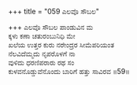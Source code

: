 +++
title = "059 ಎಲವೊ ಸೌಬಲ"

+++
ಎಲವೊ ಸೌಬಲ ಪಾಂಡುವಿನ ಮ  
ಕ್ಕಳು ಕಣಾ ಚತುರಂಬುನಿಧಿ ಮೇ  
ಖಲೆಯ ಉತ್ತರ ಕುರು ನರೇಂದ್ರರ ಸೀಮೆಪರಿಯಂತ  
ನೆಲವಿದೆಮ್ಮದು ನೃಪರೊಳಗೆ ನಾ  
ವುಳಿದು ಧರಣಿಪರಾರು ರಥ ಸಂ  
ಕುಳವನೊಡ್ಡುವೆನೊಂದು ಬಾರಿಗೆ ಹತ್ತು ಸಾವಿರವ    ॥59॥